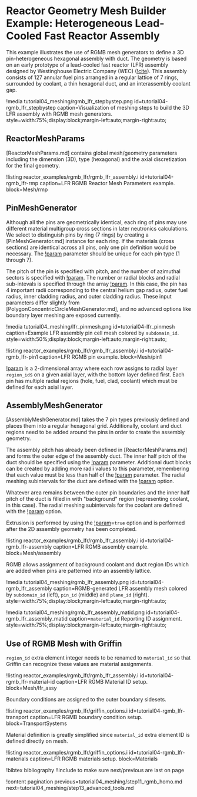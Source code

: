 # Reactor Geometry Mesh Builder Example: Heterogeneous Lead-Cooled Fast Reactor Assembly

This example illustrates the use of RGMB mesh generators to define a 3D pin-heterogeneous hexagonal assembly with duct. The geometry is based on an early prototype of a lead-cooled fast reactor (LFR) assembly designed by Westinghouse Electric Company (WEC) ([!cite](grasso2019lfr)). This assembly consists of 127 annular fuel pins arranged in a regular lattice of 7 rings, surrounded by coolant, a thin hexagonal duct, and an interassembly coolant gap.

!media tutorial04_meshing/rgmb_lfr_stepbystep.png
       id=tutorial04-rgmb_lfr_stepbystep
       caption=Visualization of meshing steps to build the 3D LFR assembly with RGMB mesh generators.
       style=width:75%;display:block;margin-left:auto;margin-right:auto;

## ReactorMeshParams

[ReactorMeshParams.md] contains global mesh/geometry parameters including the dimension (3D), type (hexagonal) and the axial discretization for the final geometry.

!listing reactor_examples/rgmb_lfr/rgmb_lfr_assembly.i
         id=tutorial04-rgmb_lfr-rmp
         caption=LFR RGMB Reactor Mesh Parameters example.
         block=Mesh/rmp

## PinMeshGenerator

Although all the pins are geometrically identical, each ring of pins may use different material multigroup cross sections in later neutronics calculations. We select to distinguish pins by ring (7 rings) by creating a [PinMeshGenerator.md] instance for each ring. If the materials (cross sections) are identical across all pins, only one pin definition would be necessary. The [!param](/Mesh/PinMeshGenerator/pin_type) parameter should be unique for each pin type (1 through 7).

The pitch of the pin is specified with pitch, and the number of azimuthal sectors is specified with [!param](/Mesh/PinMeshGenerator/num_sectors). The number or radial blocks and radial sub-intevals is specified through the array [!param](/Mesh/PinMeshGenerator/mesh_intervals). In this case, the pin has 4 important radii corresponding to the central helium gap radius, outer fuel radius, inner cladding radius, and outer cladding radius. These input parameters differ slightly from [PolygonConcentricCircleMeshGenerator.md], and no advanced options like boundary layer meshing are exposed currently.

!media tutorial04_meshing/lfr_pinmesh.png
       id=tutorial04-lfr_pinmesh
       caption=Example LFR assembly pin cell mesh colored by `subdomain_id`.
       style=width:50%;display:block;margin-left:auto;margin-right:auto;

!listing reactor_examples/rgmb_lfr/rgmb_lfr_assembly.i
         id=tutorial04-rgmb_lfr-pin1
         caption=LFR RGMB pin example.
         block=Mesh/pin1

[!param](/Mesh/PinMeshGenerator/region_ids) is a 2-dimensional array where each row assigns to radial layer `region_id`s on a given axial layer, with the bottom layer defined first. Each pin has multiple radial regions (hole, fuel, clad, coolant) which must be defined for each axial layer.

## AssemblyMeshGenerator

[AssemblyMeshGenerator.md] takes the 7 pin types previously defined and places them into a regular hexagonal grid. Additionally, coolant and duct regions need to be added around the pins in order to create the assembly geometry.

The assembly pitch has already been defined in [ReactorMeshParams.md] and forms the outer edge of the assembly duct. The inner half pitch of the duct should be specified using the [!param](/Mesh/AssemblyMeshGenerator/duct_halfpitch) parameter. Additional duct blocks can be created by adding more radii values to this parameter, remembering that each value must be less than half of the [!param](/Mesh/ReactorMeshParams/assembly_pitch) parameter. The radial meshing subintervals for the duct are defined with the [!param](/Mesh/AssemblyMeshGenerator/duct_intervals) option.

Whatever area remains between the outer pin boundaries and the inner half pitch of the duct is filled in with "background" region (representing coolant, in this case). The radial meshing subintervals for the coolant are defined with the [!param](/Mesh/AssemblyMeshGenerator/background_intervals) option.

Extrusion is performed by using the [!param](/Mesh/AssemblyMeshGenerator/extrude)=`true` option and is performed after the 2D assembly geometry has been completed.

!listing reactor_examples/rgmb_lfr/rgmb_lfr_assembly.i
         id=tutorial04-rgmb_lfr-assembly
         caption=LFR RGMB assembly example.
         block=Mesh/assembly

RGMB allows assignment of background coolant and duct region IDs which are added when pins are patterned into an assembly lattice.

!media tutorial04_meshing/rgmb_lfr_assembly.png
       id=tutorial04-rgmb_lfr_assembly
       caption=RGMB-generated LFR assembly mesh colored by `subdomain_id` (left), `pin_id` (middle) and `plane_id` (right).
       style=width:75%;display:block;margin-left:auto;margin-right:auto;

!media tutorial04_meshing/rgmb_lfr_assembly_matid.png
       id=tutorial04-rgmb_lfr_assembly_matid
       caption=`material_id` Reporting ID assignment.
       style=width:75%;display:block;margin-left:auto;margin-right:auto;

## Use of RGMB Mesh with Griffin

`region_id` extra element integer needs to be renamed to `material_id` so that Griffin can recognize these values are material assignments.

!listing reactor_examples/rgmb_lfr/rgmb_lfr_assembly.i
         id=tutorial04-rgmb_lfr-material-id
         caption=LFR RGMB Material ID setup.
         block=Mesh/lfr_assy

Boundary conditions are assigned to the outer boundary sidesets.

!listing reactor_examples/rgmb_lfr/griffin_options.i
         id=tutorial04-rgmb_lfr-transport
         caption=LFR RGMB boundary condition setup.
         block=TransportSystems

Material definition is greatly simplified since `material_id` extra element ID is defined directly on mesh.

!listing reactor_examples/rgmb_lfr/griffin_options.i
         id=tutorial04-rgmb_lfr-materials
         caption=LFR RGMB materials setup.
         block=Materials

!bibtex bibliography !!include to make sure next/previous are last on page

!content pagination previous=tutorial04_meshing/step11_rgmb_homo.md
                    next=tutorial04_meshing/step13_advanced_tools.md
